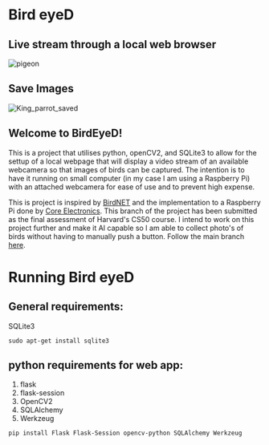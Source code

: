 # Bird eyeD

## Live stream through a local web browser
![pigeon](https://github.com/JackEverson/bird_eyeD/assets/111256162/1a3f9870-0683-409c-a038-9da21bf54f25)

## Save Images
![King_parrot_saved](https://github.com/JackEverson/bird_eyeD/assets/111256162/ce94735e-bd42-492f-b6fb-817e50ac2dba)


## Welcome to BirdEyeD! 
This is a project that utilises python, openCV2, and SQLite3 to allow for the settup of a local webpage that will display a video stream of an available webcamera so that images of birds can be captured. The intention is to have it running on small computer (in my case I am using a Raspberry Pi) with an attached webcamera for ease of use and to prevent high expense.

This is project is inspired by [BirdNET](https://birdnet.cornell.edu) and the implementation to a Raspberry Pi done by [Core Electronics](https://core-electronics.com.au/projects/bird-calls-raspberry-pi/). 
This branch of the project has been submitted as the final assessment of Harvard's CS50 course. I intend to work on this project further and make it AI capable so I am able to collect photo's of birds without having to manually push a button. Follow the main branch [here](https://github.com/JackEverson/bird_eyeD).

# Running Bird eyeD
## General requirements:
SQLite3
```
sudo apt-get install sqlite3
```

## python requirements for web app:
1) flask
2) flask-session
3) OpenCV2
4) SQLAlchemy
5) Werkzeug

```
pip install Flask Flask-Session opencv-python SQLAlchemy Werkzeug
```
